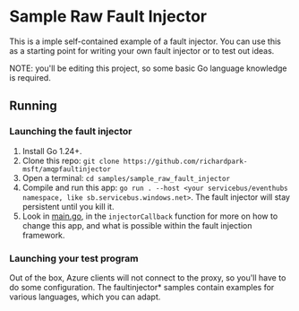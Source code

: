 # Sample Raw Fault Injector

This is a imple self-contained example of a fault injector. You can use this as a starting point for writing your own fault injector or to test out ideas.

NOTE: you'll be editing this project, so some basic Go language knowledge is required.

## Running

### Launching the fault injector

1. Install Go 1.24+.
1. Clone this repo: `git clone https://github.com/richardpark-msft/amqpfaultinjector`
1. Open a terminal: `cd samples/sample_raw_fault_injector`
1. Compile and run this app: `go run . --host <your servicebus/eventhubs namespace, like sb.servicebus.windows.net>`. The fault injector will stay persistent until you kill it.
1. Look in [main.go](./main.go), in the `injectorCallback` function for more on how to change this app, and what is possible within the fault injection framework.

### Launching your test program

Out of the box, Azure clients will not connect to the proxy, so you'll have to do some configuration. The faultinjector* samples contain examples for various languages, which you can adapt.

